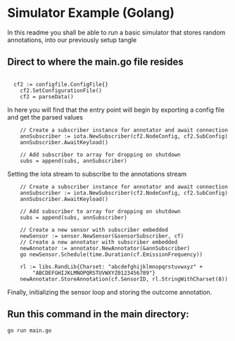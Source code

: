 # Simulator Example (Golang)

In this readme you shall be able to run a basic simulator that stores random annotations, into our previously setup tangle

## Direct to where the main.go file resides


```golang

  cf2 := configfile.ConfigFile{}
	cf2.SetConfigurationFile()
	cf2 = parseData()

```
In here you will find that the entry point will begin by exporting a config file and get the parsed values

```golang
	// Create a subscriber instance for annotator and await connection
	annSubscriber := iota.NewSubscriber(cf2.NodeConfig, cf2.SubConfig)
	annSubscriber.AwaitKeyload()

	// Add subscriber to array for dropping on shutdown
	subs = append(subs, annSubscriber)

```
Setting the iota stream to subscribe to the annotations stream

```golang
	// Create a subscriber instance for annotator and await connection
	annSubscriber := iota.NewSubscriber(cf2.NodeConfig, cf2.SubConfig)
	annSubscriber.AwaitKeyload()

	// Add subscriber to array for dropping on shutdown
	subs = append(subs, annSubscriber)

	// Create a new sensor with subscriber embedded
	newSensor := sensor.NewSensor(&sensorSubscriber, cf)
	// Create a new annotator with subscriber embedded
	newAnnotator := annotator.NewAnnotator(&annSubscriber)
	go newSensor.Schedule(time.Duration(cf.EmissionFrequency))

	rl := libs.RandLib{Charset: "abcdefghijklmnopqrstuvwxyz" +
		"ABCDEFGHIJKLMNOPQRSTUVWXYZ0123456789"}
	newAnnotator.StoreAnnotation(cf.SensorID, rl.StringWithCharset(8))
```
Finally, initializing the sensor loop and storing the outcome annotation.

## Run this command in the main directory:

```
go run main.go
```
